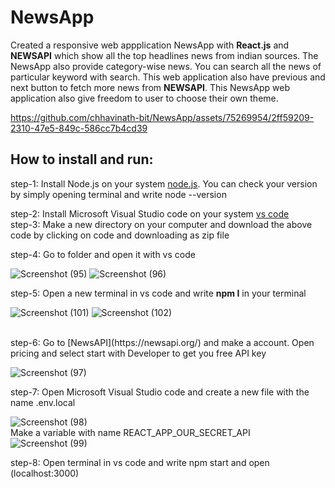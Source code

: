 # NewsApp 

Created a responsive web appplication NewsApp with <b>React.js</b> and <b>NEWSAPI</b> which show all the top headlines news from indian sources. The NewsApp also provide category-wise news. You can search all the news of particular keyword with search. This web application also have previous and next button to fetch more news from <b>NEWSAPI</b>. This NewsApp web application also give freedom to user to choose their own theme.




https://github.com/chhavinath-bit/NewsApp/assets/75269954/2ff59209-2310-47e5-849c-586cc7b4cd39




## How to install and run:

step-1: Install Node.js on your system [node.js](https://nodejs.org/en/download). You can check your version by simply opening terminal and write node --version
<br>

step-2: Install Microsoft Visual Studio code on your system [vs code](https://code.visualstudio.com/download)
<br>
step-3: Make a new directory on your computer and download the above code by clicking on code and downloading as zip file 
<br>

step-4: Go to folder and open it with vs code

![Screenshot (95)](https://github.com/chhavinath-bit/NewsApp/assets/75269954/1d3ccb19-1433-4c5a-9659-36537639352c)
![Screenshot (96)](https://github.com/chhavinath-bit/NewsApp/assets/75269954/dbc96fe6-3729-4747-b2f1-e89ea66e0a4b)
<br>

step-5: Open a new terminal in vs code and write <b>npm I</b> in your terminal 

![Screenshot (101)](https://github.com/chhavinath-bit/NewsApp/assets/75269954/8a3bd920-2f69-461f-a7e9-6e12806eb4c3)
![Screenshot (102)](https://github.com/chhavinath-bit/NewsApp/assets/75269954/91b9e9ac-558e-4b57-82d1-9b3d1172e9fc)

<br>
step-6: Go to [NewsAPI](https://newsapi.org/) and make a account. Open pricing and select start with Developer to get you free API key

![Screenshot (97)](https://github.com/chhavinath-bit/NewsApp/assets/75269954/2d62a79b-86f7-4817-b66d-de164b1fef6e)


step-7: Open Microsoft Visual Studio code and create a new file with the name .env.local

![Screenshot (98)](https://github.com/chhavinath-bit/NewsApp/assets/75269954/8f311974-1e8e-4f86-8f54-fa2f109d8c56)
<br> 
Make a variable with name REACT_APP_OUR_SECRET_API
![Screenshot (99)](https://github.com/chhavinath-bit/NewsApp/assets/75269954/9222a079-9aaf-4e9e-baff-8fca7be213c7)
 

step-8: Open terminal in vs code and write npm start and open (localhost:3000)
